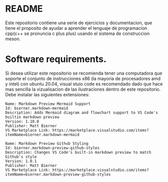 # README

Este repositorio contiene una serie de ejercicios y documentacion, que tiene el proposito
de ayudar a aprender el lenguaje de programacion cpp(c++ se pronuncia c plus plus) usando
el sistema de construccion meson.

# Software requirements.
Si desea utilizar este repositorio se recomienda tener una computadora que soporte el
conjunto de instrucciones x86 (la mayoria de procesadores amd y intel) con ubuntu 20.04,
visual stuio code es recomendado dado que hace mas sencilla la vizualisacion de las
ilustraciones dentro de este repositorio. Debe instalar las siguientes extensiones:

```
Name: Markdown Preview Mermaid Support
Id: bierner.markdown-mermaid
Description: Adds Mermaid diagram and flowchart support to VS Code's builtin markdown preview
Version: 1.18.0
Publisher: Matt Bierner
VS Marketplace Link: https://marketplace.visualstudio.com/items?itemName=bierner.markdown-mermaid

Name: Markdown Preview Github Styling
Id: bierner.markdown-preview-github-styles
Description: Changes VS Code's built-in markdown preview to match Github's style
Version: 1.0.1
Publisher: Matt Bierner
VS Marketplace Link: https://marketplace.visualstudio.com/items?itemName=bierner.markdown-preview-github-styles

```
